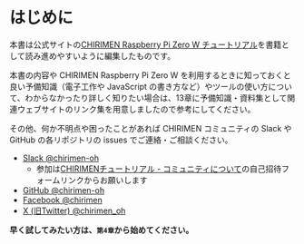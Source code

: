 # はじめに

本書は公式サイトの[CHIRIMEN Raspberry Pi Zero W チュートリアル](https://tutorial.chirimen.org/pizero/)を書籍として読み進めやすいように編集したものです。

本書の内容や CHIRIMEN Raspberry Pi Zero W を利用するときに知っておくと良い予備知識（電子工作や JavaScript の書き方など）やツールの使い方について、わからなかったり詳しく知りたい場合は、13章に予備知識・資料集として関連ウェブサイトのリンク集を用意しましたので参考にしてください。

その他、何か不明点や困ったことがあれば CHIRIMEN コミュニティの Slack や GitHub の各リポジトリの issues でご連絡・ご相談ください。

- [Slack @chirimen-oh](http://chirimen-oh.slack.com/)
  - 参加は[CHIRIMENチュートリアル - コミュニティについて](https://tutorial.chirimen.org/about)の自己招待フォームリンクからお願いします
- [GitHub @chirimen-oh](https://github.com/chirimen-oh/)
- [Facebook @chirimen](https://www.facebook.com/groups/chirimen/)
- [X (旧Twitter) @chirimen_oh](https://twitter.com/chirimen_oh)


**早く試してみたい方は、`第4章`から始めてください。**
